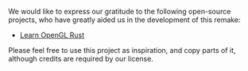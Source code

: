 We would like to express our gratitude to the following open-source projects, 
who have greatly aided us in the development of this remake:

- [Learn OpenGL Rust](https://rust-tutorials.github.io/learn-opengl/introduction.html)



Please feel free to use this project as inspiration, and copy parts of it, although credits are required by our license.
